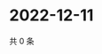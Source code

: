# 2022-12-11

共 0 条

<!-- BEGIN WEIBO -->
<!-- 最后更新时间 Sun Dec 11 2022 14:17:07 GMT+0800 (China Standard Time) -->

<!-- END WEIBO -->
